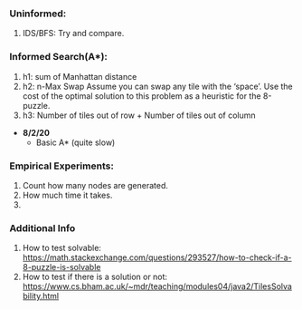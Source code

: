 ### Uninformed:

1. IDS/BFS: Try and compare.

### Informed Search(A*):

1. h1: sum of Manhattan distance
2. h2: n-Max Swap Assume you can swap any tile with the ‘space’. Use the cost of the optimal solution to this problem as a heuristic for the 8-puzzle.
3. h3: Number of tiles out of row + Number of tiles out of column

+ __8/2/20__
  + Basic A* (quite slow)


### Empirical Experiments:
1. Count how many nodes are generated.
2. How much time it takes.
3.                                                                                         


### Additional Info
1. How to test solvable: https://math.stackexchange.com/questions/293527/how-to-check-if-a-8-puzzle-is-solvable
2. How to test if there is a solution or not: https://www.cs.bham.ac.uk/~mdr/teaching/modules04/java2/TilesSolvability.html